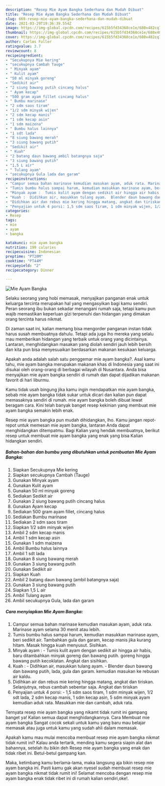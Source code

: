 ```yaml
---
description: "Resep Mie Ayam Bangka Sederhana dan Mudah Dibuat"
title: "Resep Mie Ayam Bangka Sederhana dan Mudah Dibuat"
slug: 669-resep-mie-ayam-bangka-sederhana-dan-mudah-dibuat
date: 2021-03-29T19:36:39.554Z
image: https://img-global.cpcdn.com/recipes/615b5fd34368ce1e/680x482cq70/mie-ayam-bangka-foto-resep-utama.jpg
thumbnail: https://img-global.cpcdn.com/recipes/615b5fd34368ce1e/680x482cq70/mie-ayam-bangka-foto-resep-utama.jpg
cover: https://img-global.cpcdn.com/recipes/615b5fd34368ce1e/680x482cq70/mie-ayam-bangka-foto-resep-utama.jpg
author: Carlos Fuller
ratingvalue: 3.7
reviewcount: 8
recipeingredient:
- "Secukupnya Mie kering"
- "secukupnya Cambah Tauge"
- " Minyak ayam"
- " Kulit ayam"
- "50 ml minyak goreng"
- "Sedikit air"
- "2 siung bawang putih cincang halus"
- " Ayam kecap"
- "500 gram ayam fillet cincang halus"
- " Bumbu marinase"
- "2 sdm saos tiram"
- "1/2 sdm minyak wijen"
- "2 sdm kecap manis"
- "1 sdm kecap asin"
- "1 sdm maizena"
- " Bumbu halus lainnya"
- "1 sdt lada"
- "8 siung bawang merah"
- "3 siung bawang putih"
- "Sedikit air"
- " Kuah"
- "2 batang daun bawang ambil batangnya saja"
- "3 siung bawang putih"
- "1,5 L air"
- " Tulang ayam"
- "secukupnya Gula lada dan garam"
recipeinstructions:
- "Campur semua bahan marinase kemudian masukan ayam, aduk rata. Marinase ayam selama 30 menit atau lebih."
- "Tumis bumbu halus sampai harum, kemudian masukkan marinase ayam, beri sedikit air. Tambahkan gula dan garam, kecap manis jika kurang hitam. Masak hingga kuah menyusut. Sisihkan."
- "Minyak ayam :  Tumis kulit ayam dengan sedikit air hingga air habis, baru ditambahkan minyak goreng dan bawang putih. goreng hingga bawang putih kecoklatan. Angkat dan sisihkan."
- "Kuah :  Didihkan air, masukkan tulang ayam.  Blender daun bawang dan bawang putih, lada, gula dan garam. kemudian masukan ke rebusan air kaldu."
- "Didihkan air dan rebus mie kering hingga matang, angkat dan tiriskan. Selanjutnya, rebus cambah sebentar saja. Angkat dan tiriskan"
- "Penyajian untuk 4 porsi: 1,5 sdm saos tiram, 1 sdm minyak wijen, 1/2 sdt lada, 2 sdm kecap manis, 1 sdm kecap asin, 5 sdm minyak ayam kemudian aduk rata. Masukkan mie dan cambah, aduk rata."
categories:
- Resep
tags:
- mie
- ayam
- bangka

katakunci: mie ayam bangka 
nutrition: 199 calories
recipecuisine: Indonesian
preptime: "PT20M"
cooktime: "PT44M"
recipeyield: "2"
recipecategory: Dinner

---
```



![Mie Ayam Bangka](https://img-global.cpcdn.com/recipes/615b5fd34368ce1e/680x482cq70/mie-ayam-bangka-foto-resep-utama.jpg)

Selaku seorang yang hobi memasak, menyajikan panganan enak untuk keluarga tercinta merupakan hal yang mengasyikan bagi kamu sendiri. Peran seorang ibu bukan sekadar menangani rumah saja, tetapi kamu pun wajib memastikan keperluan gizi terpenuhi dan hidangan yang dimakan orang tercinta harus nikmat.

Di zaman  saat ini, kalian memang bisa mengorder panganan instan tidak harus susah membuatnya dahulu. Tetapi ada juga lho mereka yang selalu mau memberikan hidangan yang terbaik untuk orang yang dicintainya. Lantaran, menghidangkan masakan yang diolah sendiri jauh lebih bersih dan kita pun bisa menyesuaikan berdasarkan makanan kesukaan keluarga. 



Apakah anda adalah salah satu penggemar mie ayam bangka?. Asal kamu tahu, mie ayam bangka merupakan makanan khas di Indonesia yang saat ini disukai oleh orang-orang di berbagai wilayah di Nusantara. Anda bisa menyajikan mie ayam bangka sendiri di rumah dan dapat dijadikan makanan favorit di hari liburmu.

Kamu tidak usah bingung jika kamu ingin mendapatkan mie ayam bangka, sebab mie ayam bangka tidak sukar untuk dicari dan kalian pun dapat memasaknya sendiri di rumah. mie ayam bangka boleh dibuat lewat beragam cara. Kini telah banyak banget resep kekinian yang membuat mie ayam bangka semakin lebih enak.

Resep mie ayam bangka pun mudah dihidangkan, lho. Kamu jangan repot-repot untuk memesan mie ayam bangka, lantaran Anda dapat menghidangkan ditempatmu. Bagi Kalian yang hendak membuatnya, berikut resep untuk membuat mie ayam bangka yang enak yang bisa Kalian hidangkan sendiri.

<!--inarticleads1-->

##### Bahan-bahan dan bumbu yang dibutuhkan untuk pembuatan Mie Ayam Bangka:

1. Siapkan Secukupnya Mie kering
1. Siapkan secukupnya Cambah (Tauge)
1. Gunakan  Minyak ayam
1. Gunakan  Kulit ayam
1. Gunakan 50 ml minyak goreng
1. Sediakan Sedikit air
1. Gunakan 2 siung bawang putih cincang halus
1. Gunakan  Ayam kecap
1. Sediakan 500 gram ayam fillet, cincang halus
1. Sediakan  Bumbu marinase
1. Sediakan 2 sdm saos tiram
1. Siapkan 1/2 sdm minyak wijen
1. Ambil 2 sdm kecap manis
1. Ambil 1 sdm kecap asin
1. Gunakan 1 sdm maizena
1. Ambil  Bumbu halus lainnya
1. Ambil 1 sdt lada
1. Gunakan 8 siung bawang merah
1. Gunakan 3 siung bawang putih
1. Gunakan Sedikit air
1. Siapkan  Kuah
1. Ambil 2 batang daun bawang (ambil batangnya saja)
1. Gunakan 3 siung bawang putih
1. Siapkan 1,5 L air
1. Ambil  Tulang ayam
1. Ambil secukupnya Gula, lada dan garam




<!--inarticleads2-->

##### Cara menyiapkan Mie Ayam Bangka:

1. Campur semua bahan marinase kemudian masukan ayam, aduk rata. Marinase ayam selama 30 menit atau lebih.
1. Tumis bumbu halus sampai harum, kemudian masukkan marinase ayam, beri sedikit air. Tambahkan gula dan garam, kecap manis jika kurang hitam. Masak hingga kuah menyusut. Sisihkan.
1. Minyak ayam :  - Tumis kulit ayam dengan sedikit air hingga air habis, baru ditambahkan minyak goreng dan bawang putih. goreng hingga bawang putih kecoklatan. Angkat dan sisihkan.
1. Kuah :  - Didihkan air, masukkan tulang ayam. -  Blender daun bawang dan bawang putih, lada, gula dan garam. kemudian masukan ke rebusan air kaldu.
1. Didihkan air dan rebus mie kering hingga matang, angkat dan tiriskan. Selanjutnya, rebus cambah sebentar saja. Angkat dan tiriskan
1. Penyajian untuk 4 porsi: - 1,5 sdm saos tiram, 1 sdm minyak wijen, 1/2 sdt lada, 2 sdm kecap manis, 1 sdm kecap asin, 5 sdm minyak ayam kemudian aduk rata. Masukkan mie dan cambah, aduk rata.




Ternyata resep mie ayam bangka yang nikamt tidak rumit ini gampang banget ya! Kalian semua dapat menghidangkannya. Cara Membuat mie ayam bangka Sangat cocok sekali untuk kamu yang baru mau belajar memasak atau juga untuk kamu yang sudah ahli dalam memasak.

Apakah kamu mau mulai mencoba membuat resep mie ayam bangka nikmat tidak rumit ini? Kalau anda tertarik, mending kamu segera siapin alat dan bahannya, setelah itu bikin deh Resep mie ayam bangka yang enak dan tidak ribet ini. Betul-betul gampang kan. 

Maka, ketimbang kamu berlama-lama, maka langsung aja bikin resep mie ayam bangka ini. Pasti kamu gak akan nyesel sudah membuat resep mie ayam bangka nikmat tidak rumit ini! Selamat mencoba dengan resep mie ayam bangka enak tidak ribet ini di rumah kalian sendiri,oke!.

